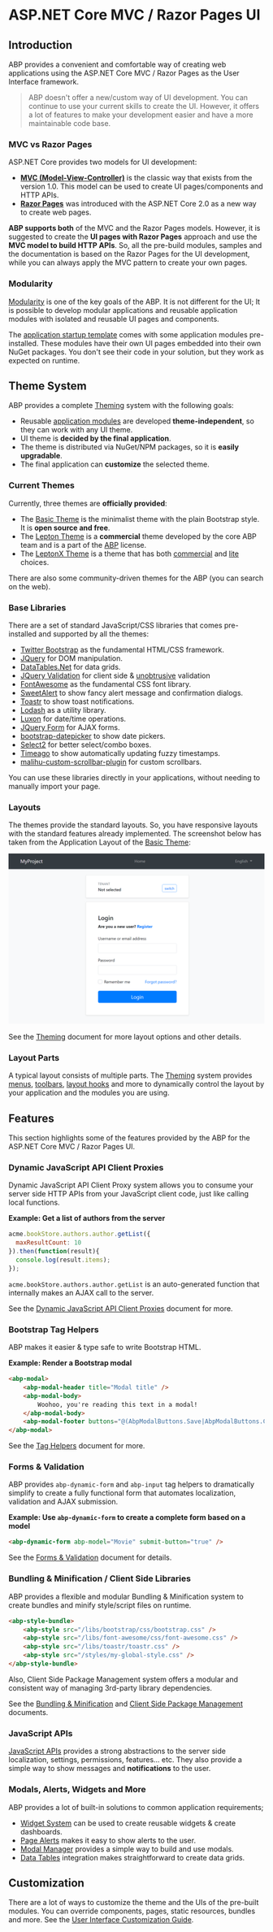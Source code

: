 # ASP.NET Core MVC / Razor Pages UI

## Introduction

ABP provides a convenient and comfortable way of creating web applications using the ASP.NET Core MVC / Razor Pages as the User Interface framework.

> ABP doesn't offer a new/custom way of UI development. You can continue to use your current skills to create the UI. However, it offers a lot of features to make your development easier and have a more maintainable code base.

### MVC vs Razor Pages

ASP.NET Core provides two models for UI development:

* **[MVC (Model-View-Controller)](https://docs.microsoft.com/en-us/aspnet/core/mvc/)** is the classic way that exists from the version 1.0. This model can be used to create UI pages/components and HTTP APIs.
* **[Razor Pages](https://docs.microsoft.com/en-us/aspnet/core/razor-pages/)** was introduced with the ASP.NET Core 2.0 as a new way to create web pages.

**ABP supports both** of the MVC and the Razor Pages models. However, it is suggested to create the **UI pages with Razor Pages** approach and use the **MVC model to build HTTP APIs**. So, all the pre-build modules, samples and the documentation is based on the Razor Pages for the UI development, while you can always apply the MVC pattern to create your own pages.

### Modularity

[Modularity](../../architecture/modularity/basics.md) is one of the key goals of the ABP. It is not different for the UI; It is possible to develop modular applications and reusable application modules with isolated and reusable UI pages and components.

The [application startup template](../../../solution-templates/application-module) comes with some application modules pre-installed. These modules have their own UI pages embedded into their own NuGet packages. You don't see their code in your solution, but they work as expected on runtime.

## Theme System

ABP provides a complete [Theming](theming.md) system with the following goals:

* Reusable [application modules](../../../modules) are developed **theme-independent**, so they can work with any UI theme.
* UI theme is **decided by the final application**.
* The theme is distributed via NuGet/NPM packages, so it is **easily upgradable**.
* The final application can **customize** the selected theme.

### Current Themes

Currently, three themes are **officially provided**:

* The [Basic Theme](Basic-Theme.md) is the minimalist theme with the plain Bootstrap style. It is **open source and free**.
* The [Lepton Theme](https://commercial.abp.io/themes) is a **commercial** theme developed by the core ABP team and is a part of the [ABP](https://commercial.abp.io/) license.
* The [LeptonX Theme](https://x.leptontheme.com/) is a theme that has both [commercial](https://docs.abp.io/en/commercial/latest/themes/lepton-x/mvc) and [lite](../../../ui-themes/lepton-x-lite/asp-net-core.md) choices.

There are also some community-driven themes for the ABP (you can search on the web).

### Base Libraries

There are a set of standard JavaScript/CSS libraries that comes pre-installed and supported by all the themes:

- [Twitter Bootstrap](https://getbootstrap.com/) as the fundamental HTML/CSS framework.
- [JQuery](https://jquery.com/) for DOM manipulation.
- [DataTables.Net](https://datatables.net/) for data grids.
- [JQuery Validation](https://jqueryvalidation.org/) for client side & [unobtrusive](https://github.com/aspnet/jquery-validation-unobtrusive) validation
- [FontAwesome](https://fontawesome.com/) as the fundamental CSS font library.
- [SweetAlert](https://sweetalert.js.org/) to show fancy alert message and confirmation dialogs.
- [Toastr](https://github.com/CodeSeven/toastr) to show toast notifications.
- [Lodash](https://lodash.com/) as a utility library.
- [Luxon](https://moment.github.io/luxon/) for date/time operations.
- [JQuery Form](https://github.com/jquery-form/form) for AJAX forms.
- [bootstrap-datepicker](https://github.com/uxsolutions/bootstrap-datepicker) to show date pickers.
- [Select2](https://select2.org/) for better select/combo boxes.
- [Timeago](http://timeago.yarp.com/) to show automatically updating fuzzy timestamps.
- [malihu-custom-scrollbar-plugin](https://github.com/malihu/malihu-custom-scrollbar-plugin) for custom scrollbars.

You can use these libraries directly in your applications, without needing to manually import your page.

### Layouts

The themes provide the standard layouts. So, you have responsive layouts with the standard features already implemented. The screenshot below has taken from the Application Layout of the [Basic Theme](basic-theme.md):

![basic-theme-application-layout](../../../images/basic-theme-account-layout.png)

See the [Theming](theming.md) document for more layout options and other details.

### Layout Parts

A typical layout consists of multiple parts. The [Theming](theming.md) system provides [menus](navigation-menu.md), [toolbars](toolbars.md), [layout hooks](layout-hooks.md) and more to dynamically control the layout by your application and the modules you are using.

## Features

This section highlights some of the features provided by the ABP for the ASP.NET Core MVC / Razor Pages UI.

### Dynamic JavaScript API Client Proxies

Dynamic JavaScript API Client Proxy system allows you to consume your server side HTTP APIs from your JavaScript client code, just like calling local functions.

**Example: Get a list of authors from the server**

````js
acme.bookStore.authors.author.getList({
  maxResultCount: 10
}).then(function(result){
  console.log(result.items);
});
````

`acme.bookStore.authors.author.getList` is an auto-generated function that internally makes an AJAX call to the server.

See the [Dynamic JavaScript API Client Proxies](dynamic-javascript-proxies.md) document for more.

### Bootstrap Tag Helpers

ABP makes it easier & type safe to write Bootstrap HTML.

**Example: Render a Bootstrap modal**

````html
<abp-modal>
    <abp-modal-header title="Modal title" />
    <abp-modal-body>
        Woohoo, you're reading this text in a modal!
    </abp-modal-body>
    <abp-modal-footer buttons="@(AbpModalButtons.Save|AbpModalButtons.Close)"></abp-modal-footer>
</abp-modal>
````

See the [Tag Helpers](tag-helpers) document for more.

### Forms & Validation

ABP provides `abp-dynamic-form` and `abp-input` tag helpers to dramatically simplify to create a fully functional form that automates localization, validation and AJAX submission.

**Example: Use `abp-dynamic-form` to create a complete form based on a model**

````html
<abp-dynamic-form abp-model="Movie" submit-button="true" />
````

See the [Forms & Validation](forms-validation.md) document for details.

### Bundling & Minification / Client Side Libraries

ABP provides a flexible and modular Bundling & Minification system to create bundles and minify style/script files on runtime.

````html
<abp-style-bundle>
    <abp-style src="/libs/bootstrap/css/bootstrap.css" />
    <abp-style src="/libs/font-awesome/css/font-awesome.css" />
    <abp-style src="/libs/toastr/toastr.css" />
    <abp-style src="/styles/my-global-style.css" />
</abp-style-bundle>
````

Also, Client Side Package Management system offers a modular and consistent way of managing 3rd-party library dependencies.

See the [Bundling & Minification](bundling-minification.md) and [Client Side Package Management](client-side-package-management.md) documents.

### JavaScript APIs

[JavaScript APIs](javascript-api) provides a strong abstractions to the server side localization, settings, permissions, features... etc. They also provide a simple way to show messages and **notifications** to the user.

### Modals, Alerts, Widgets and More

ABP provides a lot of built-in solutions to common application requirements;

* [Widget System](widgets.md) can be used to create reusable widgets & create dashboards.
* [Page Alerts](page-alerts.md) makes it easy to show alerts to the user.
* [Modal Manager](modals.md) provides a simple way to build and use modals.
* [Data Tables](data-tables.md) integration makes straightforward to create data grids.

## Customization

There are a lot of ways to customize the theme and the UIs of the pre-built modules. You can override components, pages, static resources, bundles and more. See the [User Interface Customization Guide](customization-user-interface.md).
